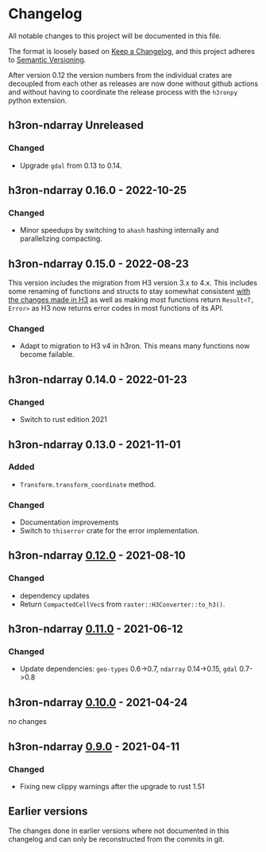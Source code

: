 # Changelog

All notable changes to this project will be documented in this file.

The format is loosely based on [Keep a Changelog](https://keepachangelog.com/en/1.0.0/), and this project adheres
to [Semantic Versioning](https://semver.org/spec/v2.0.0.html).

After version 0.12 the version numbers from the individual crates are decoupled from each other as releases are now
done without github actions and without having to coordinate the release process with the `h3ronpy`
python extension.

## h3ron-ndarray Unreleased
### Changed
* Upgrade `gdal` from 0.13 to 0.14.

## h3ron-ndarray 0.16.0 - 2022-10-25

### Changed

* Minor speedups by switching to `ahash` hashing internally and parallelizing compacting.

## h3ron-ndarray 0.15.0 - 2022-08-23

This version includes the migration from H3 version 3.x to 4.x. This includes some renaming of functions and
structs to stay somewhat consistent [with the changes made in H3](https://github.com/uber/h3/releases/tag/v4.0.0-rc3)
as well as making most functions return `Result<T, Error>` as H3 now returns error codes in most functions of its API.

### Changed
* Adapt to migration to H3 v4 in h3ron. This means many functions now become failable.

## h3ron-ndarray 0.14.0 - 2022-01-23
### Changed
- Switch to rust edition 2021

## h3ron-ndarray 0.13.0 - 2021-11-01
### Added
- `Transform.transform_coordinate` method.

### Changed
- Documentation improvements
- Switch to `thiserror` crate for the error implementation.

## h3ron-ndarray [0.12.0] - 2021-08-10
### Changed
- dependency updates
- Return `CompactedCellVec`s from `raster::H3Converter::to_h3()`.

## h3ron-ndarray [0.11.0] - 2021-06-12
### Changed
- Update dependencies: `geo-types` 0.6->0.7, `ndarray` 0.14->0.15, `gdal` 0.7->0.8

## h3ron-ndarray [0.10.0] - 2021-04-24
no changes

## h3ron-ndarray [0.9.0] - 2021-04-11
### Changed
- Fixing new clippy warnings after the upgrade to rust 1.51

## Earlier versions

The changes done in earlier versions where not documented in this changelog and can only be reconstructed from the
commits in git.

[0.12.0]: https://github.com/nmandery/h3ron/compare/v0.11.0...v0.12.0
[0.11.0]: https://github.com/nmandery/h3ron/compare/v0.10.0...v0.11.0
[0.10.0]: https://github.com/nmandery/h3ron/compare/v0.9.0...v0.10.0
[0.9.0]: https://github.com/nmandery/h3ron/compare/v0.8.1...v0.9.0
